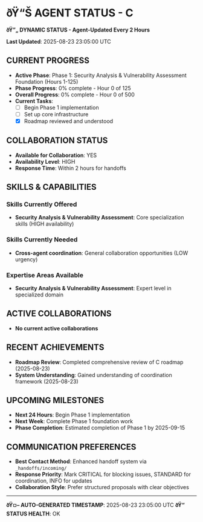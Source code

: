﻿# ðŸ“Š **AGENT STATUS - C**
**ðŸ”„ DYNAMIC STATUS - Agent-Updated Every 2 Hours**

**Last Updated**: 2025-08-23 23:05:00 UTC

## **CURRENT PROGRESS**
- **Active Phase**: Phase 1: Security Analysis & Vulnerability Assessment Foundation (Hours 1-125)
- **Phase Progress**: 0% complete - Hour 0 of 125
- **Overall Progress**: 0% complete - Hour 0 of 500
- **Current Tasks**: 
  - [ ] Begin Phase 1 implementation
  - [ ] Set up core infrastructure
  - [x] Roadmap reviewed and understood

## **COLLABORATION STATUS**
- **Available for Collaboration**: YES
- **Availability Level**: HIGH
- **Response Time**: Within 2 hours for handoffs

## **SKILLS & CAPABILITIES**

### **Skills Currently Offered**
- **Security Analysis & Vulnerability Assessment**: Core specialization skills (HIGH availability)

### **Skills Currently Needed**
- **Cross-agent coordination**: General collaboration opportunities (LOW urgency)

### **Expertise Areas Available**
- **Security Analysis & Vulnerability Assessment**: Expert level in specialized domain

## **ACTIVE COLLABORATIONS**
- **No current active collaborations**

## **RECENT ACHIEVEMENTS**
- **Roadmap Review**: Completed comprehensive review of C roadmap (2025-08-23)
- **System Understanding**: Gained understanding of coordination framework (2025-08-23)

## **UPCOMING MILESTONES**
- **Next 24 Hours**: Begin Phase 1 implementation
- **Next Week**: Complete Phase 1 foundation work
- **Phase Completion**: Estimated completion of Phase 1 by 2025-09-15

## **COMMUNICATION PREFERENCES**
- **Best Contact Method**: Enhanced handoff system via `_handoffs/incoming/`
- **Response Priority**: Mark CRITICAL for blocking issues, STANDARD for coordination, INFO for updates
- **Collaboration Style**: Prefer structured proposals with clear objectives

---
**ðŸ¤– AUTO-GENERATED TIMESTAMP**: 2025-08-23 23:05:00 UTC
**ðŸ“ STATUS HEALTH**: OK
